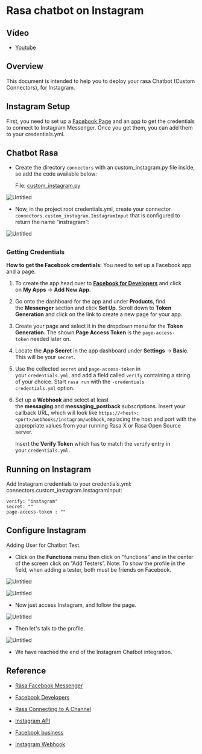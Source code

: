 # **Rasa chatbot on Instagram**

## **Vídeo**
- [Youtube](https://www.youtube.com/watch?v=p0hIMOvUmxY)


## **Overview**

This document is intended to help you to deploy your rasa Chatbot (Custom Connectors), for Instagram.

## **Instagram Setup**

First, you need to set up a [Facebook Page](https://www.facebook.com/business/pages) and an [app](https://developers.facebook.com/docs/messenger-platform/) to get the credentials to connect to Instagram Messenger. Once you get them, you can add them to your credentials.yml.

## Chatbot Rasa

- Create the directory `connectors` with an custom_instagram.py file inside, so add the code available below:
    
    File:
    [custom_instagram.py](https://github.com/rafaelinacioo/rasa_instagram/blob/main/connectors/custom_instagram.py)
    

![Untitled](./img/01.png)



- Now, in the project root credentials.yml, create your connector `connectors.custom_instagram.InstagramInput` that is configured to return the name “instragram”:

![Untitled](./img/02.png)

## 

### Getting Credentials

**How to get the Facebook credentials:** You need to set up a Facebook app and a page.

1. To create the app head over to **[Facebook for Developers](https://developers.facebook.com/)** and click on **My Apps** → **Add New App**.
2. Go onto the dashboard for the app and under **Products**, find the **Messenger** section and click **Set Up**. Scroll down to **Token Generation** and click on the link to create a new page for your app.
3. Create your page and select it in the dropdown menu for the **Token Generation**. The shown **Page Access Token** is the `page-access-token` needed later on.
4. Locate the **App Secret** in the app dashboard under **Settings** → **Basic**. This will be your `secret`.
5. Use the collected `secret` and `page-access-token` in your `credentials.yml`, and add a field called `verify` containing a string of your choice. Start `rasa run` with the `-credentials credentials.yml` option.
6. Set up a **Webhook** and select at least the **messaging** and **messaging_postback** subscriptions. Insert your callback URL, which will look like `https://<host>:<port>/webhooks/instagram/webhook`, replacing the host and port with the appropriate values from your running Rasa X or Rasa Open Source server.
    
    Insert the **Verify Token** which has to match the `verify` entry in your `credentials.yml`.
    

## **Running on Instagram**

Add Instagram credentials to your credentials.yml:
connectors.custom_instagram.InstagramInput:

    verify: "instagram"
    secret: ""    
    page-access-token : ""

## **Configure Instagram**

Adding User for Chatbot Test.
- Click on the **Functions** menu then click on “functions” and in the center of the screen click on “Add Testers”.
Note: To show the profile in the field, when adding a tester, both must be friends on Facebook.

![Untitled](./img/03.png)

![Untitled](./img/04.png)
- Now just access Instagram, and follow the page.

![Untitled](./img/05.png)

- Then let's talk to the profile.

![Untitled](./img/06.png)
- We have reached the end of the Instagram Chatbot integration.

## **Reference**

- [Rasa Facebook Messenger](https://rasa.com/docs/rasa/connectors/facebook-messenger/)

- [Facebook Developers](https://developers.facebook.com/)

- [Rasa Connecting to A Channel](https://rasa.com/docs/rasa/messaging-and-voice-channels#testing-channels-on-your-local-machine)

- [Instagram API](https://developers.facebook.com/products/messenger/messenger-api-instagram/)

- [Facebook business](https://www.facebook.com/business/pages)

- [Instagram Webhook](https://developers.facebook.com/docs/messenger-platform/webhook)
